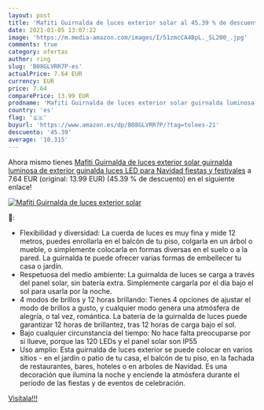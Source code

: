 ```yaml
---
layout: post
title: 'Mafiti Guirnalda de luces exterior solar al 45.39 % de descuento'
date: 2021-01-05 13:07:22
image: 'https://m.media-amazon.com/images/I/51zmcCA4BpL._SL200_.jpg'
comments: true
category: ofertas
author: ring
slug: 'B08GLVRR7P-es'
actualPrice: 7.64 EUR
currency: EUR
price: 7.64
comparePrice: 13.99 EUR
prodname: 'Mafiti Guirnalda de luces exterior solar guirnalda luminosa de exterior guinalda luces LED para Navidad  fiestas y festivales'
country: 'es'
flag: '🇪🇸'
buyurl: 'https://www.amazon.es/dp/B08GLVRR7P/?tag=tolees-21'
descuento: '45.39'
average: '10.315'
---
```


Ahora mismo tienes [Mafiti Guirnalda de luces exterior solar guirnalda luminosa de exterior guinalda luces LED para Navidad  fiestas y festivales](https://www.amazon.es/dp/B08GLVRR7P/?tag=tolees-21) a 7.64 EUR (original: 13.99 EUR) (45.39 %  de descuento) en el siguiente enlace!

[![Mafiti Guirnalda de luces exterior solar](https://m.media-amazon.com/images/I/51zmcCA4BpL._SL200_.jpg)](https://www.amazon.es/dp/B08GLVRR7P/?tag=tolees-21)

🔎:

- Flexibilidad y diversidad: La cuerda de luces es muy fina y mide 12 metros, puedes enrollarla en el balcón de tu piso, colgarla en un árbol o mueble, o simplemente colocarla en formas diversas en el suelo o a la pared. La guirnalda te puede ofrecer varias formas de embellecer tu casa o jardín.
- Respetuosa del medio ambiente: La guirnalda de luces se carga a través del panel solar, sin batería extra. Simplemente cargarla por el día bajo el sol para usarla por la noche.
- 4 modos de brillos y 12 horas brillando: Tienes 4 opciones de ajustar el modo de brillos a gusto, y cualquier modo genera una atmósfera de alegría, o tal vez, romántica. La batería de la guirnalda de luces puede garantizar 12 horas de brillantez, tras 12 horas de carga bajo el sol.
- Bajo cualquier circunstancia del tiempo: No hace falta preocuparse por si llueve, porque las 120 LEDs y el panel solar son IP55
- Uso amplio: Esta guirnalda de luces exterior se puede colocar en varios sitios - en el jardín o patio de tu casa, el balcón de tu piso, en la fachada de restaurantes, bares, hoteles o en arboles de Navidad. Es una decoración que ilumina la noche y enciende la atmósfera durante el periodo de las fiestas y de eventos de celebración.

[Visítala!!!](https://www.amazon.es/dp/B08GLVRR7P/?tag=tolees-21)
